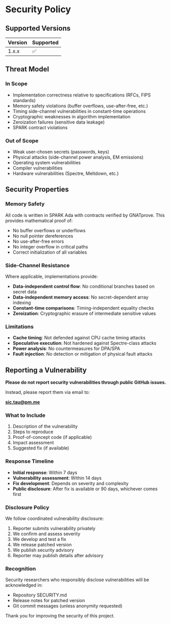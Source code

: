 # Security Policy

## Supported Versions

| Version | Supported          |
| ------- | ------------------ |
| 1.x.x   | :white_check_mark: |

## Threat Model

### In Scope

- Implementation correctness relative to specifications (RFCs, FIPS standards)
- Memory safety violations (buffer overflows, use-after-free, etc.)
- Timing side-channel vulnerabilities in constant-time operations
- Cryptographic weaknesses in algorithm implementation
- Zeroization failures (sensitive data leakage)
- SPARK contract violations

### Out of Scope

- Weak user-chosen secrets (passwords, keys)
- Physical attacks (side-channel power analysis, EM emissions)
- Operating system vulnerabilities
- Compiler vulnerabilities
- Hardware vulnerabilities (Spectre, Meltdown, etc.)

## Security Properties

### Memory Safety

All code is written in SPARK Ada with contracts verified by GNATprove. This provides mathematical proof of:

- No buffer overflows or underflows
- No null pointer dereferences
- No use-after-free errors
- No integer overflow in critical paths
- Correct initialization of all variables

### Side-Channel Resistance

Where applicable, implementations provide:

- **Data-independent control flow**: No conditional branches based on secret data
- **Data-independent memory access**: No secret-dependent array indexing
- **Constant-time comparisons**: Timing-independent equality checks
- **Zeroization**: Cryptographic erasure of intermediate sensitive values

### Limitations

- **Cache timing**: Not defended against CPU cache timing attacks
- **Speculative execution**: Not hardened against Spectre-class attacks
- **Power analysis**: No countermeasures for DPA/SPA
- **Fault injection**: No detection or mitigation of physical fault attacks

## Reporting a Vulnerability

**Please do not report security vulnerabilities through public GitHub issues.**

Instead, please report them via email to:

**sic.tau@pm.me**

### What to Include

1. Description of the vulnerability
2. Steps to reproduce
3. Proof-of-concept code (if applicable)
4. Impact assessment
5. Suggested fix (if available)

### Response Timeline

- **Initial response**: Within 7 days
- **Vulnerability assessment**: Within 14 days
- **Fix development**: Depends on severity and complexity
- **Public disclosure**: After fix is available or 90 days, whichever comes first

### Disclosure Policy

We follow coordinated vulnerability disclosure:

1. Reporter submits vulnerability privately
2. We confirm and assess severity
3. We develop and test a fix
4. We release patched version
5. We publish security advisory
6. Reporter may publish details after advisory

### Recognition

Security researchers who responsibly disclose vulnerabilities will be acknowledged in:

- Repository SECURITY.md
- Release notes for patched version
- Git commit messages (unless anonymity requested)

Thank you for improving the security of this project.
